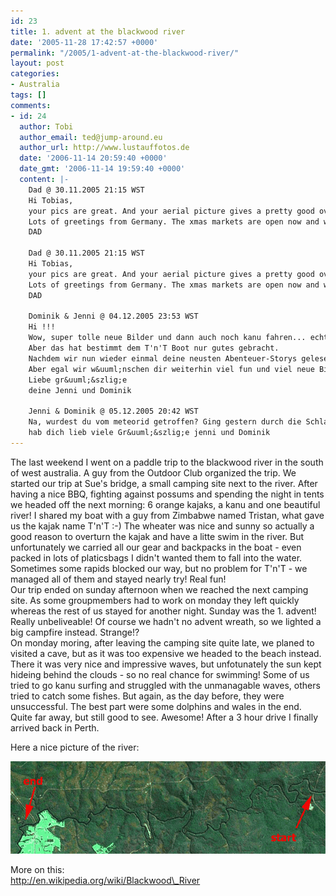 ```yaml
---
id: 23
title: 1. advent at the blackwood river
date: '2005-11-28 17:42:57 +0000'
permalink: "/2005/1-advent-at-the-blackwood-river/"
layout: post
categories:
- Australia
tags: []
comments:
- id: 24
  author: Tobi
  author_email: ted@jump-around.eu
  author_url: http://www.lustauffotos.de
  date: '2006-11-14 20:59:40 +0000'
  date_gmt: '2006-11-14 19:59:40 +0000'
  content: |-
    Dad @ 30.11.2005 21:15 WST
    Hi Tobias,
    your pics are great. And your aerial picture gives a pretty good overview of the river you canoed on. Did it remind you on our trips?
    Lots of greetings from Germany. The xmas markets are open now and we are having a hot Gl&uuml;hwein once in a while. How does this sound to you in warming up Australia??
    DAD

    Dad @ 30.11.2005 21:15 WST
    Hi Tobias,
    your pics are great. And your aerial picture gives a pretty good overview of the river you canoed on. Did it remind you on our trips?
    Lots of greetings from Germany. The xmas markets are open now and we are having a hot Gl&uuml;hwein once in a while. How does this sound to you in warming up Australia??
    DAD

    Dominik & Jenni @ 04.12.2005 23:53 WST
    Hi !!!
    Wow, super tolle neue Bilder und dann auch noch kanu fahren... echt toll und zur Zeit kannst du den papa wirklich nicht verleugnen... You looks like our daddy in the Walachei !!!
    Aber das hat bestimmt dem T'n'T Boot nur gutes gebracht.
    Nachdem wir nun wieder einmal deine neusten Abenteuer-Storys gelesen haben, &uuml;berkommt uns eine Klitzekleine aber entscheidene frage: Arbeitest du auch was???
    Aber egal wir w&uuml;nschen dir weiterhin viel fun und viel neue Bilder von dir f&uuml;r uns
    Liebe gr&uuml;&szlig;e
    deine Jenni und Dominik

    Jenni & Dominik @ 05.12.2005 20:42 WST
    Na, wurdest du vom meteorid getroffen? Ging gestern durch die Schlagzeilen berichte mal...
    hab dich lieb viele Gr&uuml;&szlig;e jenni und Dominik
---
```

The last weekend I went on a paddle trip to the blackwood river in the south of west australia. A guy from the Outdoor Club organized the trip. We started our trip at Sue's bridge, a small camping site next to the river. After having a nice BBQ, fighting against possums and spending the night in tents we headed off the next morning: 6 orange kajaks, a kanu and one beautiful river! I shared my boat with a guy from Zimbabwe named Tristan, what gave us the kajak name T'n'T :-) The wheater was nice and sunny so actually a good reason to overturn the kajak and have a litte swim in the river. But unfortunately we carried all our gear and backpacks in the boat - even packed in lots of platicsbags I didn't wanted them to fall into the water. Sometimes some rapids blocked our way, but no problem for T'n'T - we managed all of them and stayed nearly try! Real fun!  
Our trip ended on sunday afternoon when we reached the next camping site. As some groupmembers had to work on monday they left quickly whereas the rest of us stayed for another night. Sunday was the 1. advent! Really unbeliveable! Of course we hadn't no advent wreath, so we lighted a big campfire instead. Strange!?  
On monday moring, after leaving the camping site quite late, we planed to visited a cave, but as it was too expensive we headed to the beach instead. There it was very nice and impressive waves, but unfotunately the sun kept hideing behind the clouds - so no real chance for swimming! Some of us tried to go kanu surfing and struggled with the unmanagable waves, others tried to catch some fishes. But again, as the day before, they were unsuccessful. The best part were some dolphins and wales in the end. Quite far away, but still good to see. Awesome! After a 3 hour drive I finally arrived back in Perth.

Here a nice picture of the river:

 ![Blackwoodriver Map](/files/2006/11/blackwood.gif)

More on this:  
<http://en.wikipedia.org/wiki/Blackwood\_River>